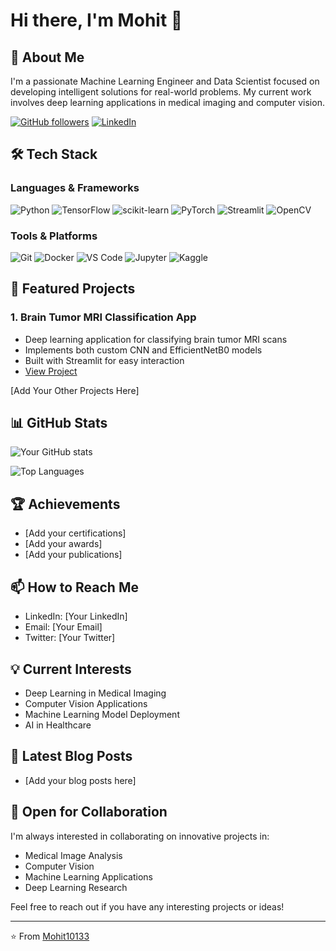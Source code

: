 # Hi there, I'm Mohit 👋

## 🚀 About Me
I'm a passionate Machine Learning Engineer and Data Scientist focused on developing intelligent solutions for real-world problems. My current work involves deep learning applications in medical imaging and computer vision.

[![GitHub followers](https://img.shields.io/github/followers/Mohit10133?style=social)](https://github.com/Mohit10133)
[![LinkedIn](https://img.shields.io/badge/LinkedIn-Connect-blue)](Your_LinkedIn_URL_Here)

## 🛠️ Tech Stack

### Languages & Frameworks
![Python](https://img.shields.io/badge/Python-3776AB?style=flat&logo=python&logoColor=white)
![TensorFlow](https://img.shields.io/badge/TensorFlow-FF6F00?style=flat&logo=tensorflow&logoColor=white)
![scikit-learn](https://img.shields.io/badge/scikit--learn-F7931E?style=flat&logo=scikit-learn&logoColor=white)
![PyTorch](https://img.shields.io/badge/PyTorch-EE4C2C?style=flat&logo=pytorch&logoColor=white)
![Streamlit](https://img.shields.io/badge/Streamlit-FF4B4B?style=flat&logo=streamlit&logoColor=white)
![OpenCV](https://img.shields.io/badge/OpenCV-27338e?style=flat&logo=OpenCV&logoColor=white)

### Tools & Platforms
![Git](https://img.shields.io/badge/Git-F05032?style=flat&logo=git&logoColor=white)
![Docker](https://img.shields.io/badge/Docker-2496ED?style=flat&logo=docker&logoColor=white)
![VS Code](https://img.shields.io/badge/VS_Code-007ACC?style=flat&logo=visual-studio-code&logoColor=white)
![Jupyter](https://img.shields.io/badge/Jupyter-F37626?style=flat&logo=jupyter&logoColor=white)
![Kaggle](https://img.shields.io/badge/Kaggle-20BEFF?style=flat&logo=kaggle&logoColor=white)

## 🎯 Featured Projects

### 1. Brain Tumor MRI Classification App
- Deep learning application for classifying brain tumor MRI scans
- Implements both custom CNN and EfficientNetB0 models
- Built with Streamlit for easy interaction
- [View Project](https://github.com/Mohit10133/streamlit_brain_tumor_app)

[Add Your Other Projects Here]

## 📊 GitHub Stats

![Your GitHub stats](https://github-readme-stats.vercel.app/api?username=Mohit10133&show_icons=true&theme=radical)

![Top Languages](https://github-readme-stats.vercel.app/api/top-langs/?username=Mohit10133&layout=compact&theme=radical)

## 🏆 Achievements
- [Add your certifications]
- [Add your awards]
- [Add your publications]

## 📫 How to Reach Me

- LinkedIn: [Your LinkedIn]
- Email: [Your Email]
- Twitter: [Your Twitter]

## 💡 Current Interests
- Deep Learning in Medical Imaging
- Computer Vision Applications
- Machine Learning Model Deployment
- AI in Healthcare

## 📝 Latest Blog Posts
<!-- BLOG-POST-LIST:START -->
- [Add your blog posts here]
<!-- BLOG-POST-LIST:END -->

## 🤝 Open for Collaboration

I'm always interested in collaborating on innovative projects in:
- Medical Image Analysis
- Computer Vision
- Machine Learning Applications
- Deep Learning Research

Feel free to reach out if you have any interesting projects or ideas!

---
⭐️ From [Mohit10133](https://github.com/Mohit10133)
